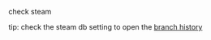 check steam

tip: check the steam db setting to open the [branch history](https://steamdb.info/app/322170/history/)